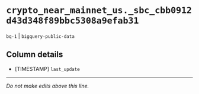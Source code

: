 # `crypto_near_mainnet_us._sbc_cbb0912d43d348f89bbc5308a9efab31`
`bq-1` | `bigquery-public-data`

## Column details
* [TIMESTAMP] `last_update`

-------------------------------------------------------------------------------
*Do not make edits above this line.*
